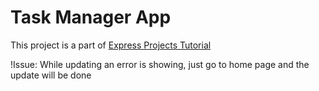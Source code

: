 # Task Manager App
This project is a part of [Express Projects Tutorial](https://www.youtube.com/watch?v=qwfE7fSVaZM)

!Issue: While updating an error is showing, just go to home page and the update will be done